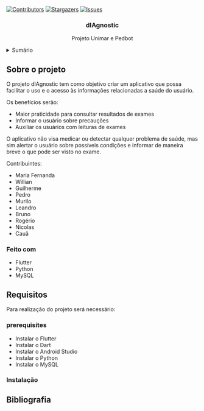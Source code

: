 [![Contributors][contributors-shield]][contributors-url]
[![Stargazers][stars-shield]][stars-url]
[![Issues][issues-shield]][issues-url]

  <h3 align="center">dIAgnostic</h3>

  <p align="center">
    Projeto Unimar e Pedbot
    <br />
  </p>
</div>

<!-- TABLE OF CONTENTS -->
<details>
  <summary>Sumário</summary>
  <ol>
    <li>
      <a href="#sobre-o-projeto">Sobre o projeto</a>
      <ul>
        <li><a href="#construcao">Construção</a></li>
      </ul>
    </li>
    <li>
      <a href="#requisitos">Requisitos</a>
      <ul>
        <li><a href="#pre-requisitos">Pré-Requisitos</a></li>
        <li><a href="#instalacao">Instalação</a></li>
      </ul>
    </li>
    <li><a href="#objetivo">Objetivo</a></li>
    <li><a href="#bibliografia">Bibliografia</a></li>
  </ol>
</details>


<!-- ABOUT THE PROJECT -->
## Sobre o projeto

O projeto dIAgnostic tem como objetivo criar um aplicativo que possa facilitar o uso e o acesso às informações relacionadas a saúde do usuário. 

Os benefícios serão:
* Maior praticidade para consultar resultados de exames
* Informar o usuário sobre precauções
* Auxiliar os usuários com leituras de exames

O aplicativo não visa medicar ou detectar qualquer problema de saúde, mas sim alertar o usuário sobre possíveis condições e informar de maneira breve o que pode ser visto no exame.

Contribuintes:
* Maria Fernanda
* Willian
* Guilherme
* Pedro
* Murilo
* Leandro
* Bruno
* Rogério
* Nicolas
* Cauã

### Feito com

* Flutter
* Python
* MySQL

<!-- GETTING STARTED -->
## Requisitos

Para realização do projeto será necessário:

### prerequisites

* Instalar o Flutter
* Instalar o Dart
* Instalar o Android Studio
* Instalar o Python
* Instalar o MySQL

### Instalação

<!-- ACKNOWLEDGMENTS -->
## Bibliografia




<!-- MARKDOWN LINKS & IMAGES -->
<!-- https://www.markdownguide.org/basic-syntax/#reference-style-links -->
[contributors-shield]: https://img.shields.io/github/contributors/othneildrew/Best-README-Template.svg?style=for-the-badge
[contributors-url]: https://github.com/othneildrew/Best-README-Template/graphs/contributors
[forks-shield]: https://img.shields.io/github/forks/othneildrew/Best-README-Template.svg?style=for-the-badge
[forks-url]: https://github.com/othneildrew/Best-README-Template/network/members
[stars-shield]: https://img.shields.io/github/stars/othneildrew/Best-README-Template.svg?style=for-the-badge
[stars-url]: https://github.com/othneildrew/Best-README-Template/stargazers
[issues-shield]: https://img.shields.io/github/issues/othneildrew/Best-README-Template.svg?style=for-the-badge
[issues-url]: https://github.com/othneildrew/Best-README-Template/issues
[license-shield]: https://img.shields.io/github/license/othneildrew/Best-README-Template.svg?style=for-the-badge
[license-url]: https://github.com/othneildrew/Best-README-Template/blob/master/LICENSE.txt
[linkedin-shield]: https://img.shields.io/badge/-LinkedIn-black.svg?style=for-the-badge&logo=linkedin&colorB=555
[linkedin-url]: https://linkedin.com/in/othneildrew
[product-screenshot]: images/screenshot.png
[Next.js]: https://img.shields.io/badge/next.js-000000?style=for-the-badge&logo=nextdotjs&logoColor=white
[Next-url]: https://nextjs.org/
[React.js]: https://img.shields.io/badge/React-20232A?style=for-the-badge&logo=react&logoColor=61DAFB
[React-url]: https://reactjs.org/
[Vue.js]: https://img.shields.io/badge/Vue.js-35495E?style=for-the-badge&logo=vuedotjs&logoColor=4FC08D
[Vue-url]: https://vuejs.org/
[Angular.io]: https://img.shields.io/badge/Angular-DD0031?style=for-the-badge&logo=angular&logoColor=white
[Angular-url]: https://angular.io/
[Svelte.dev]: https://img.shields.io/badge/Svelte-4A4A55?style=for-the-badge&logo=svelte&logoColor=FF3E00
[Svelte-url]: https://svelte.dev/
[Laravel.com]: https://img.shields.io/badge/Laravel-FF2D20?style=for-the-badge&logo=laravel&logoColor=white
[Laravel-url]: https://laravel.com
[Bootstrap.com]: https://img.shields.io/badge/Bootstrap-563D7C?style=for-the-badge&logo=bootstrap&logoColor=white
[Bootstrap-url]: https://getbootstrap.com
[JQuery.com]: https://img.shields.io/badge/jQuery-0769AD?style=for-the-badge&logo=jquery&logoColor=white
[JQuery-url]: https://jquery.com 
